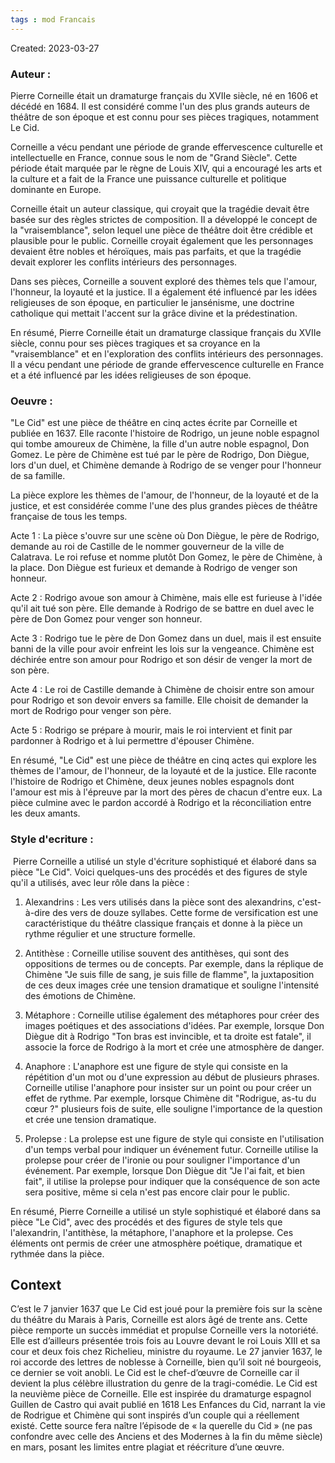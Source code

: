 ```yaml
---
tags : mod Francais
---
```

Created: 2023-03-27

### **Auteur :**  
Pierre Corneille était un dramaturge français du XVIIe siècle, né en 1606 et décédé en 1684. Il est considéré comme l'un des plus grands auteurs de théâtre de son époque et est connu pour ses pièces tragiques, notamment Le Cid.

Corneille a vécu pendant une période de grande effervescence culturelle et intellectuelle en France, connue sous le nom de "Grand Siècle". Cette période était marquée par le règne de Louis XIV, qui a encouragé les arts et la culture et a fait de la France une puissance culturelle et politique dominante en Europe.

Corneille était un auteur classique, qui croyait que la tragédie devait être basée sur des règles strictes de composition. Il a développé le concept de la "vraisemblance", selon lequel une pièce de théâtre doit être crédible et plausible pour le public. Corneille croyait également que les personnages devaient être nobles et héroïques, mais pas parfaits, et que la tragédie devait explorer les conflits intérieurs des personnages.

Dans ses pièces, Corneille a souvent exploré des thèmes tels que l'amour, l'honneur, la loyauté et la justice. Il a également été influencé par les idées religieuses de son époque, en particulier le jansénisme, une doctrine catholique qui mettait l'accent sur la grâce divine et la prédestination.

En résumé, Pierre Corneille était un dramaturge classique français du XVIIe siècle, connu pour ses pièces tragiques et sa croyance en la "vraisemblance" et en l'exploration des conflits intérieurs des personnages. Il a vécu pendant une période de grande effervescence culturelle en France et a été influencé par les idées religieuses de son époque.

### **Oeuvre :**
"Le Cid" est une pièce de théâtre en cinq actes écrite par Corneille et publiée en 1637. Elle raconte l'histoire de Rodrigo, un jeune noble espagnol qui tombe amoureux de Chimène, la fille d'un autre noble espagnol, Don Gomez. Le père de Chimène est tué par le père de Rodrigo, Don Diègue, lors d'un duel, et Chimène demande à Rodrigo de se venger pour l'honneur de sa famille.

La pièce explore les thèmes de l'amour, de l'honneur, de la loyauté et de la justice, et est considérée comme l'une des plus grandes pièces de théâtre française de tous les temps.

Acte 1 : La pièce s'ouvre sur une scène où Don Diègue, le père de Rodrigo, demande au roi de Castille de le nommer gouverneur de la ville de Calatrava. Le roi refuse et nomme plutôt Don Gomez, le père de Chimène, à la place. Don Diègue est furieux et demande à Rodrigo de venger son honneur.

Acte 2 : Rodrigo avoue son amour à Chimène, mais elle est furieuse à l'idée qu'il ait tué son père. Elle demande à Rodrigo de se battre en duel avec le père de Don Gomez pour venger son honneur.

Acte 3 : Rodrigo tue le père de Don Gomez dans un duel, mais il est ensuite banni de la ville pour avoir enfreint les lois sur la vengeance. Chimène est déchirée entre son amour pour Rodrigo et son désir de venger la mort de son père.

Acte 4 : Le roi de Castille demande à Chimène de choisir entre son amour pour Rodrigo et son devoir envers sa famille. Elle choisit de demander la mort de Rodrigo pour venger son père.

Acte 5 : Rodrigo se prépare à mourir, mais le roi intervient et finit par pardonner à Rodrigo et à lui permettre d'épouser Chimène.

En résumé, "Le Cid" est une pièce de théâtre en cinq actes qui explore les thèmes de l'amour, de l'honneur, de la loyauté et de la justice. Elle raconte l'histoire de Rodrigo et Chimène, deux jeunes nobles espagnols dont l'amour est mis à l'épreuve par la mort des pères de chacun d'entre eux. La pièce culmine avec le pardon accordé à Rodrigo et la réconciliation entre les deux amants.

### **Style d'ecriture :**
 Pierre Corneille a utilisé un style d'écriture sophistiqué et élaboré dans sa pièce "Le Cid". Voici quelques-uns des procédés et des figures de style qu'il a utilisés, avec leur rôle dans la pièce :

1.  Alexandrins : Les vers utilisés dans la pièce sont des alexandrins, c'est-à-dire des vers de douze syllabes. Cette forme de versification est une caractéristique du théâtre classique français et donne à la pièce un rythme régulier et une structure formelle.
    
2.  Antithèse : Corneille utilise souvent des antithèses, qui sont des oppositions de termes ou de concepts. Par exemple, dans la réplique de Chimène "Je suis fille de sang, je suis fille de flamme", la juxtaposition de ces deux images crée une tension dramatique et souligne l'intensité des émotions de Chimène.
    
3.  Métaphore : Corneille utilise également des métaphores pour créer des images poétiques et des associations d'idées. Par exemple, lorsque Don Diègue dit à Rodrigo "Ton bras est invincible, et ta droite est fatale", il associe la force de Rodrigo à la mort et crée une atmosphère de danger.
    
4.  Anaphore : L'anaphore est une figure de style qui consiste en la répétition d'un mot ou d'une expression au début de plusieurs phrases. Corneille utilise l'anaphore pour insister sur un point ou pour créer un effet de rythme. Par exemple, lorsque Chimène dit "Rodrigue, as-tu du cœur ?" plusieurs fois de suite, elle souligne l'importance de la question et crée une tension dramatique.
    
5.  Prolepse : La prolepse est une figure de style qui consiste en l'utilisation d'un temps verbal pour indiquer un événement futur. Corneille utilise la prolepse pour créer de l'ironie ou pour souligner l'importance d'un événement. Par exemple, lorsque Don Diègue dit "Je l'ai fait, et bien fait", il utilise la prolepse pour indiquer que la conséquence de son acte sera positive, même si cela n'est pas encore clair pour le public.

En résumé, Pierre Corneille a utilisé un style sophistiqué et élaboré dans sa pièce "Le Cid", avec des procédés et des figures de style tels que l'alexandrin, l'antithèse, la métaphore, l'anaphore et la prolepse. Ces éléments ont permis de créer une atmosphère poétique, dramatique et rythmée dans la pièce.

## Context
C’est le 7 janvier 1637 que Le Cid est joué pour la première fois sur la scène du théâtre du Marais à Paris, Corneille est alors âgé de trente ans. Cette pièce remporte un succès immédiat et propulse Corneille vers la notoriété. Elle est d’ailleurs présentée trois fois au Louvre devant le roi Louis XIII et sa cour et deux fois chez Richelieu, ministre du royaume. Le 27 janvier 1637, le roi accorde des lettres de noblesse à Corneille, bien qu’il soit né bourgeois, ce dernier se voit anobli. Le Cid est le chef-d’œuvre de Corneille car il devient la plus célèbre illustration du genre de la tragi-comédie. 
Le Cid est la neuvième pièce de Corneille. Elle est inspirée du dramaturge espagnol Guillen de Castro qui avait publié en 1618 Les Enfances du Cid, narrant la vie de Rodrigue et Chimène qui sont inspirés d’un couple qui a réellement existé. Cette source fera naître l’épisode de « la querelle du Cid » (ne pas confondre avec celle des Anciens et des Modernes à la fin du même siècle) en mars, posant les limites entre plagiat et réécriture d’une œuvre.
